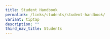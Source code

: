 ```yaml
---
title: Student Handbook
permalink: /links/students/student-handbook/
variant: tiptap
description: ""
third_nav_title: Students
---
```

